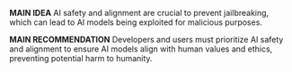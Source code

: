 **MAIN IDEA**
AI safety and alignment are crucial to prevent jailbreaking, which can lead to AI models being exploited for malicious purposes.

**MAIN RECOMMENDATION**
Developers and users must prioritize AI safety and alignment to ensure AI models align with human values and ethics, preventing potential harm to humanity.
